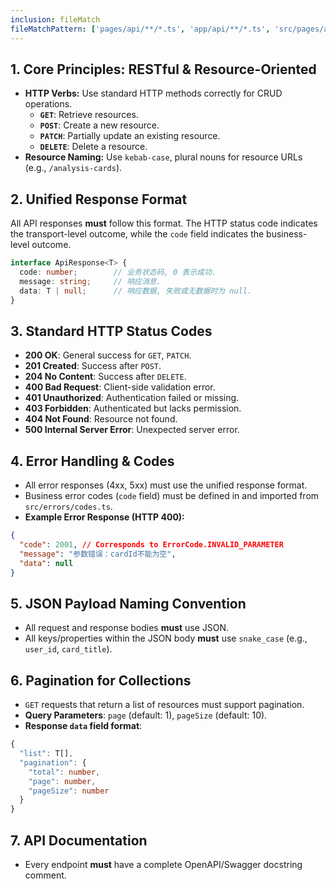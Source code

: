 ```yaml
---
inclusion: fileMatch
fileMatchPattern: ['pages/api/**/*.ts', 'app/api/**/*.ts', 'src/pages/api/**/*.ts', 'src/app/api/**/*.ts', 'server/routes/**/*.ts', 'src/server/routes/**/*.ts']
---
```



## 1. Core Principles: RESTful & Resource-Oriented
- **HTTP Verbs:** Use standard HTTP methods correctly for CRUD operations.
  - **`GET`**: Retrieve resources.
  - **`POST`**: Create a new resource.
  - **`PATCH`**: Partially update an existing resource.
  - **`DELETE`**: Delete a resource.
- **Resource Naming:** Use `kebab-case`, plural nouns for resource URLs (e.g., `/analysis-cards`).

## 2. Unified Response Format
All API responses **must** follow this format. The HTTP status code indicates the transport-level outcome, while the `code` field indicates the business-level outcome.
```typescript
interface ApiResponse<T> {
  code: number;        // 业务状态码, 0 表示成功.
  message: string;     // 响应消息.
  data: T | null;      // 响应数据, 失败或无数据时为 null.
}
````

## 3. Standard HTTP Status Codes

  - **200 OK**: General success for `GET`, `PATCH`.
  - **201 Created**: Success after `POST`.
  - **204 No Content**: Success after `DELETE`.
  - **400 Bad Request**: Client-side validation error.
  - **401 Unauthorized**: Authentication failed or missing.
  - **403 Forbidden**: Authenticated but lacks permission.
  - **404 Not Found**: Resource not found.
  - **500 Internal Server Error**: Unexpected server error.

## 4. Error Handling & Codes

  - All error responses (4xx, 5xx) must use the unified response format.
  - Business error codes (`code` field) must be defined in and imported from `src/errors/codes.ts`.
  - **Example Error Response (HTTP 400):**

<!-- end list -->

```json
{
  "code": 2001, // Corresponds to ErrorCode.INVALID_PARAMETER
  "message": "参数错误：cardId不能为空",
  "data": null
}
```

## 5. JSON Payload Naming Convention

  - All request and response bodies **must** use JSON.
  - All keys/properties within the JSON body **must** use `snake_case` (e.g., `user_id`, `card_title`).

## 6. Pagination for Collections

  - `GET` requests that return a list of resources must support pagination.
  - **Query Parameters**: `page` (default: 1), `pageSize` (default: 10).
  - **Response `data` field format**:

<!-- end list -->

```typescript
{
  "list": T[],
  "pagination": {
    "total": number,
    "page": number,
    "pageSize": number
  }
}
```

## 7. API Documentation

  - Every endpoint **must** have a complete OpenAPI/Swagger docstring comment.

